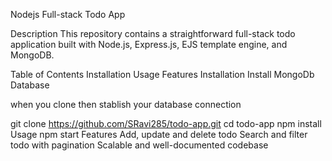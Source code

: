 Nodejs Full-stack Todo App


Description
This repository contains a straightforward full-stack todo application built with Node.js, Express.js, EJS template engine, and MongoDB. 

Table of Contents
Installation
Usage
Features
Installation
Install MongoDb Database 

when you clone then stablish your database connection



git clone https://github.com/SRavi285/todo-app.git
cd todo-app
npm install
Usage
npm start
Features
Add, update and delete todo
Search and filter todo with pagination
Scalable and well-documented codebase
